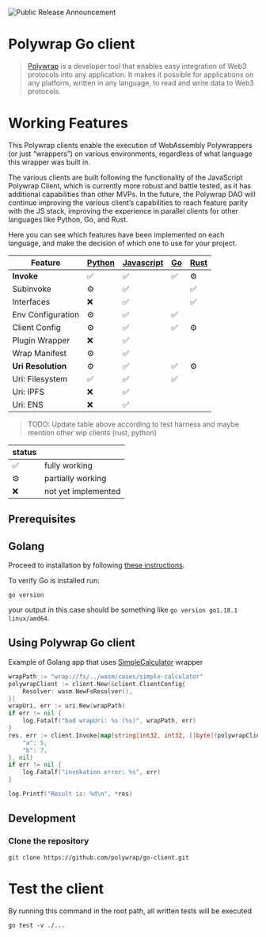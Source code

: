 ![Public Release Announcement](https://user-images.githubusercontent.com/5522128/177473887-2689cf25-7937-4620-8ca5-17620729a65d.png)


# Polywrap Go client

> [Polywrap](https://polywrap.io) is a developer tool that enables easy integration of Web3 protocols into any application. It makes it possible for applications on any platform, written in any language, to read and write data to Web3 protocols.

# Working Features

This Polywrap clients enable the execution of WebAssembly Polywrappers (or just “wrappers”) on various environments, regardless of what language this wrapper was built in.

The various clients are built following the functionality of the JavaScript Polywrap Client, which is currently more robust and battle tested, as it has additional capabilities than other MVPs. In the future, the Polywrap DAO will continue improving the various client’s capabilities to reach feature parity with the JS stack, improving the experience in parallel clients for other languages like Python, Go, and Rust.

Here you can see which features have been implemented on each language, and make the decision of which one to use for your project.

| Feature | [Python](https://github.com/polywrap/python-client) | [Javascript](https://github.com/polywrap/toolchain) |  [Go](https://github.com/polywrap/go-client) | [Rust](https://github.com/polywrap/rust-client) |
| -- | -- | -- | -- | -- |
| **Invoke**  | ✅ | ✅ | ✅ | ⚙️|
| Subinvoke | ⚙️ | ✅ | | ✅ | |
| Interfaces | ❌ | ✅ | | ✅ | |
| Env Configuration | ⚙️ | ✅ | ✅ | |
| Client Config | ⚙️ | ✅ | ✅ | ⚙️|
| Plugin Wrapper | ❌ | ✅ | | |
| Wrap Manifest | ⚙️ | ✅ | | |
| **Uri Resolution** | ⚙️ | ✅ | ✅ | ⚙️ |
| Uri: Filesystem|✅|✅| ✅ |
| Uri: IPFS |❌|✅| || |
| Uri: ENS |❌|✅| | | |

> TODO: Update table above according to test harness and maybe mention other wip clients (rust, python)

|status| |
| -- | -- |
|✅ | fully working|
|⚙️| partially working|
|❌|not yet implemented|

## Prerequisites

## Golang

Proceed to installation by following [these instructions](https://go.dev/doc/install).

To verify Go is installed run:
```
go version
```
your output in this case should be something like `go version go1.18.1 linux/amd64`.


## Using Polywrap Go client

Example of Golang app that uses [SimpleCalculator](https://github.com/polywrap/toolchain/tree/origin-dev/packages/test-cases/cases/wrappers/wasm-as/simple-calculator) wrapper

```go
wrapPath := "wrap://fs/../wasm/cases/simple-calculator"
polywrapClient := client.New(&client.ClientConfig{
    Resolver: wasm.NewFsResolver(),
})
wrapUri, err := uri.New(wrapPath)
if err != nil {
    log.Fatalf("bad wrapUri: %s (%s)", wrapPath, err)
}
res, err := client.Invoke[map[string]int32, int32, []byte](polywrapClient, *wrapUri, "add", map[string]int32{
    "a": 5,
    "b": 7,
}, nil)
if err != nil {
    log.Fatalf("invokation error: %s", err)
}

log.Printf("Result is: %d\n", *res)
```

## Development


### Clone the repository
```
git clone https://github.com/polywrap/go-client.git
```

# Test the client

By running this command in the root path, all written tests will be executed

```
go test -v ./...
```
